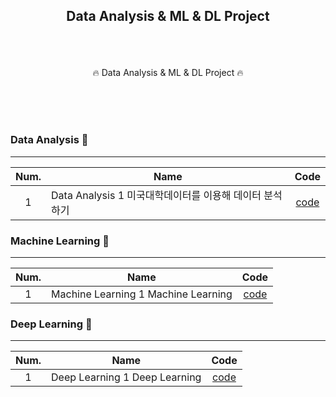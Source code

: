 ## <p align="center"> Data Analysis & ML & DL Project </p>

<br>
<br>

<p align="center"> 🔥 Data Analysis & ML & DL Project  🔥</p>
<br>
<br>
<br>

### Data Analysis 🚢
-----

| Num.|Name         |Code|
|:---:|---|:---:|
| 1 | Data Analysis 1 미국대학데이터를 이용해 데이터 분석하기 |[code](https://github.com/jinhyukbae/soloproject/blob/main/Data_Science/%EB%8C%80%ED%95%99%EC%A0%84%EA%B3%B5%EB%8D%B0%EC%9D%B4%ED%84%B0%EB%B6%84%EC%84%9D.ipynb)|

### Machine Learning 🚢
-----

| Num.|Name         |Code|
|:---:|---|:---:|
| 1 | Machine Learning 1 Machine Learning |[code](https://github.com/jinhyukbae/soloproject/blob/main/Data_Science/%EB%8C%80%ED%95%99%EC%A0%84%EA%B3%B5%EB%8D%B0%EC%9D%B4%ED%84%B0%EB%B6%84%EC%84%9D.ipynb)|


### Deep Learning 🚢
-----

| Num.|Name         |Code|
|:---:|---|:---:|
| 1 | Deep Learning 1 Deep Learning |[code](https://github.com/jinhyukbae/soloproject/blob/main/Data_Science/%EB%8C%80%ED%95%99%EC%A0%84%EA%B3%B5%EB%8D%B0%EC%9D%B4%ED%84%B0%EB%B6%84%EC%84%9D.ipynb)|
